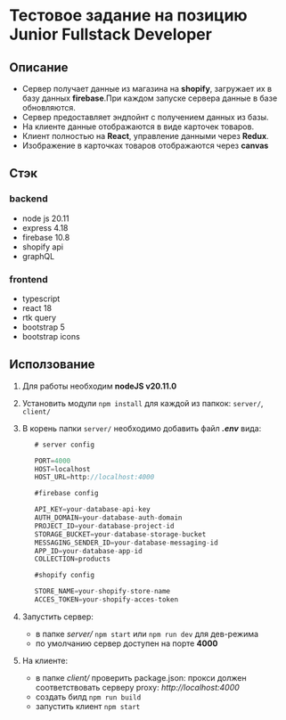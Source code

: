 # Тестовое задание на позицию Junior Fullstack Developer

## Описание

- Сервер получает данные из магазина на **shopify**, загружает их в базу данных **firebase**.При каждом запуске сервера данные в базе обновляются.
- Сервер предоставляет эндпойнт с получением данных из базы.
- На клиенте данные отображаются в виде карточек товаров.
- Клиент полностью на **React**, управление данными через **Redux**.
- Изображение в карточках товаров отображаются через **canvas**

## Стэк

### backend

- node js 20.11
- express 4.18
- firebase 10.8
- shopify api
- graphQL

### frontend

- typescript
- react 18
- rtk query
- bootstrap 5
- bootstrap icons

## Исползование

1. Для работы необходим **nodeJS v20.11.0**
2. Установить модули `npm install` для каждой из папкок: `server/`, `client/`
3. В корень папки `server/` необходимо добавить файл **_.env_** вида:

   ```js
      # server config

      PORT=4000
      HOST=localhost
      HOST_URL=http://localhost:4000

      #firebase config

      API_KEY=your-database-api-key
      AUTH_DOMAIN=your-database-auth-domain
      PROJECT_ID=your-database-project-id
      STORAGE_BUCKET=your-database-storage-bucket
      MESSAGING_SENDER_ID=your-database-messaging-id
      APP_ID=your-database-app-id
      COLLECTION=products

      #shopify config

      STORE_NAME=your-shopify-store-name
      ACCES_TOKEN=your-shopify-acces-token
   ```

4. Запустить сервер:
   - в папке _server/_ `npm start` или `npm run dev` для дев-режима
   - по умолчанию сервер доступен на порте **4000**
5. На клиенте:
   - в папке _client/_ проверить package.json: прокси должен соответствовать серверу proxy: _http://localhost:4000_
   - создать билд `npm run build`
   - запустить клиент `npm start`
